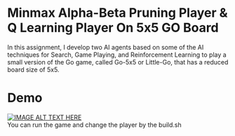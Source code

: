 # Minmax Alpha-Beta Pruning Player & Q Learning Player On 5x5 GO Board

In this assignment, I develop two AI agents based on some of the AI techniques for Search, Game Playing, and Reinforcement Learning to play a small version of the Go game, called Go-5x5 or Little-Go, that has a reduced board size of 5x5.


# Demo
[![IMAGE ALT TEXT HERE](https://img.youtube.com/vi/S2s8fQQk_NA/0.jpg)](https://youtu.be/S2s8fQQk_NA)  
You can run the game and change the player by the build.sh
